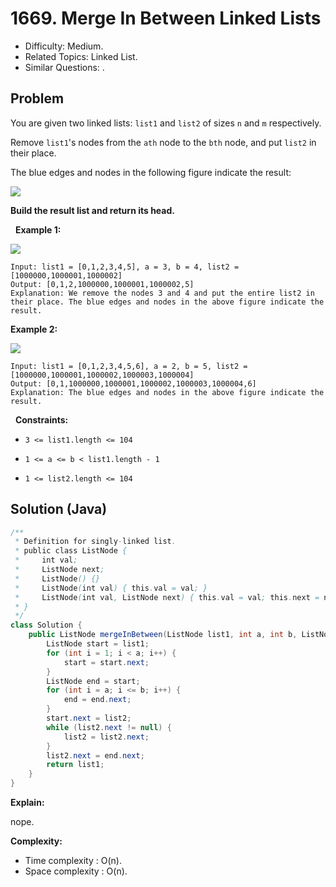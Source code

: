 # 1669. Merge In Between Linked Lists

- Difficulty: Medium.
- Related Topics: Linked List.
- Similar Questions: .

## Problem

You are given two linked lists: ```list1``` and ```list2``` of sizes ```n``` and ```m``` respectively.

Remove ```list1```'s nodes from the ```ath``` node to the ```bth``` node, and put ```list2``` in their place.

The blue edges and nodes in the following figure indicate the result:

![](https://assets.leetcode.com/uploads/2020/11/05/fig1.png)

**Build the result list and return its head.**

 
**Example 1:**

![](https://assets.leetcode.com/uploads/2020/11/05/merge_linked_list_ex1.png)

```
Input: list1 = [0,1,2,3,4,5], a = 3, b = 4, list2 = [1000000,1000001,1000002]
Output: [0,1,2,1000000,1000001,1000002,5]
Explanation: We remove the nodes 3 and 4 and put the entire list2 in their place. The blue edges and nodes in the above figure indicate the result.
```

**Example 2:**

![](https://assets.leetcode.com/uploads/2020/11/05/merge_linked_list_ex2.png)

```
Input: list1 = [0,1,2,3,4,5,6], a = 2, b = 5, list2 = [1000000,1000001,1000002,1000003,1000004]
Output: [0,1,1000000,1000001,1000002,1000003,1000004,6]
Explanation: The blue edges and nodes in the above figure indicate the result.
```

 
**Constraints:**


	
- ```3 <= list1.length <= 104```
	
- ```1 <= a <= b < list1.length - 1```
	
- ```1 <= list2.length <= 104```



## Solution (Java)

```java
/**
 * Definition for singly-linked list.
 * public class ListNode {
 *     int val;
 *     ListNode next;
 *     ListNode() {}
 *     ListNode(int val) { this.val = val; }
 *     ListNode(int val, ListNode next) { this.val = val; this.next = next; }
 * }
 */
class Solution {
    public ListNode mergeInBetween(ListNode list1, int a, int b, ListNode list2) {
        ListNode start = list1;
        for (int i = 1; i < a; i++) {
            start = start.next;
        }
        ListNode end = start;
        for (int i = a; i <= b; i++) {
            end = end.next;
        }
        start.next = list2;
        while (list2.next != null) {
            list2 = list2.next;
        }
        list2.next = end.next;
        return list1;
    }
}
```

**Explain:**

nope.

**Complexity:**

* Time complexity : O(n).
* Space complexity : O(n).
